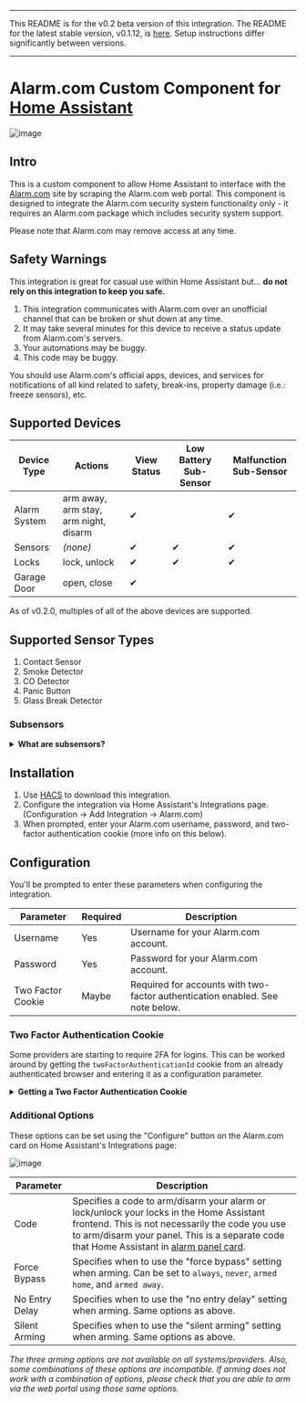 ---------

This README is for the v0.2 beta version of this integration. The README for the latest stable version, v0.1.12, is [here](https://github.com/uvjustin/alarmdotcom/tree/v0.1.12). Setup instructions differ significantly between versions.

---------

# Alarm.com Custom Component for [Home Assistant](https://www.home-assistant.io/)

![image](https://user-images.githubusercontent.com/466460/150609027-55be3eba-8364-4508-ad8d-835407e8782e.png)

## Intro

This is a custom component to allow Home Assistant to interface with the [Alarm.com](https://www.alarm.com/) site by scraping the Alarm.com web portal. This component is designed to integrate the Alarm.com security system functionality only - it requires an Alarm.com package which includes security system support.

Please note that Alarm.com may remove access at any time.

## Safety Warnings

This integration is great for casual use within Home Assistant but... **do not rely on this integration to keep you safe.**

1. This integration communicates with Alarm.com over an unofficial channel that can be broken or shut down at any time.
2. It may take several minutes for this device to receive a status update from Alarm.com's servers.
3. Your automations may be buggy.
4. This code may be buggy.

You should use Alarm.com's official apps, devices, and services for notifications of all kind related to safety, break-ins, property damage (i.e.: freeze sensors), etc.

## Supported Devices

| Device Type  | Actions                               | View Status | Low Battery Sub-Sensor | Malfunction Sub-Sensor |
| ------------ | ------------------------------------- | ----------- | ---------------------- | ---------------------- |
| Alarm System | arm away, arm stay, arm night, disarm | ✔           |                        | ✔                      |
| Sensors      | _(none)_                              | ✔           | ✔                      | ✔                      |
| Locks        | lock, unlock                          | ✔           | ✔                      | ✔                      |
| Garage Door  | open, close                           | ✔           |                        |                        |

As of v0.2.0, multiples of all of the above devices are supported.

## Supported Sensor Types

1. Contact Sensor
2. Smoke Detector
3. CO Detector
4. Panic Button
5. Glass Break Detector

### Subsensors

<details>
<summary><b>What are subsensors?</b></summary>
Each sensor in your system is created as both a device and as an entity within Home Assistant. Each sensor and lock has an associated low battery sensor that activates when the device's battery is low. Each sensor, lock, and control panel has an associated malfunction sensor that activates when either Alarm.com reports an issue or when this integration is unable to process data for a sensor.

![image](https://user-images.githubusercontent.com/466460/150608118-ac6fa640-48c0-41ca-8cbf-4cbc4b142b91.png)

</details>

## Installation

1. Use [HACS](https://hacs.xyz/) to download this integration.
2. Configure the integration via Home Assistant's Integrations page. (Configuration -> Add Integration -> Alarm.com)
3. When prompted, enter your Alarm.com username, password, and two-factor authentication cookie (more info on this below).

## Configuration

You'll be prompted to enter these parameters when configuring the integration.

| Parameter         | Required | Description                                                                   |
| ----------------- | -------- | ----------------------------------------------------------------------------- |
| Username          | Yes      | Username for your Alarm.com account.                                          |
| Password          | Yes      | Password for your Alarm.com account.                                          |
| Two Factor Cookie | Maybe    | Required for accounts with two-factor authentication enabled. See note below. |

### Two Factor Authentication Cookie

Some providers are starting to require 2FA for logins. This can be worked around by getting the `twoFactorAuthenticationId` cookie from an already authenticated browser and entering it as a configuration parameter.

<details>
  <summary><b>Getting a Two Factor Authentication Cookie</b></summary>
    1. Temporarily remove your alarmdotcom config from configuration.yaml. (If the component is enabled it will keep trying to log in which will disrupt your initial 2FA setup)
    2. Log in to your account on the Alarm.com website: https://www.alarm.com/login.aspx
    3. Enable Two Factor Authentication
    4. Once you are fully logged in to the alarm.com portal without any more 2FA nag screens, go into the developer tools in your browser and locate the `twoFactorAuthenticationId` cookie. Instructions for locating the cookie in Chrome can be found here: https://developers.google.com/web/tools/chrome-devtools/storage/cookies
    5. Copy the cookie string into your config under the `Two Factor Cookie` parameter.
</details>

### Additional Options

These options can be set using the "Configure" button on the Alarm.com card on Home Assistant's Integrations page:

![image](https://user-images.githubusercontent.com/466460/150607393-e057d445-a882-4fbd-a455-acf155083327.png)

| Parameter      | Description                                                                                                                                                                                                                                                                                    |
| -------------- | ---------------------------------------------------------------------------------------------------------------------------------------------------------------------------------------------------------------------------------------------------------------------------------------------- |
| Code           | Specifies a code to arm/disarm your alarm or lock/unlock your locks in the Home Assistant frontend. This is not necessarily the code you use to arm/disarm your panel. This is a separate code that Home Assistant in [alarm panel card](https://www.home-assistant.io/lovelace/alarm-panel/). |
| Force Bypass   | Specifies when to use the "force bypass" setting when arming. Can be set to `always`, `never`, `armed home`, and `armed away`.                                                                                                                                                                 |
| No Entry Delay | Specifies when to use the "no entry delay" setting when arming. Same options as above.                                                                                                                                                                                                         |
| Silent Arming  | Specifies when to use the "silent arming" setting when arming. Same options as above.                                                                                                                                                                                                          |

_The three arming options are not available on all systems/providers. Also, some combinations of these options are incompatible. If arming does not work with a combination of options, please check that you are able to arm via the web portal using those same options._
